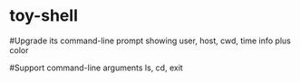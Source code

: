 # toy-shell


#Upgrade its command-line prompt showing user, host, cwd, time info plus color 

#Support command-line arguments ls, cd, exit
